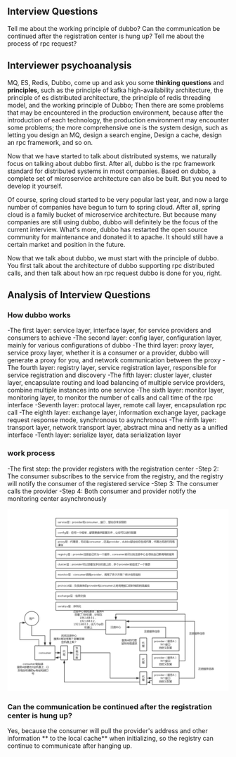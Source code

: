 ## Interview Questions

Tell me about the working principle of dubbo? Can the communication be continued after the registration center is hung up? Tell me about the process of rpc request?

## Interviewer psychoanalysis

MQ, ES, Redis, Dubbo, come up and ask you some **thinking questions** and **principles**, such as the principle of kafka high-availability architecture, the principle of es distributed architecture, the principle of redis threading model, and the working principle of Dubbo; Then there are some problems that may be encountered in the production environment, because after the introduction of each technology, the production environment may encounter some problems; the more comprehensive one is the system design, such as letting you design an MQ, design a search engine, Design a cache, design an rpc framework, and so on.

Now that we have started to talk about distributed systems, we naturally focus on talking about dubbo first. After all, dubbo is the rpc framework standard for distributed systems in most companies. Based on dubbo, a complete set of microservice architecture can also be built. But you need to develop it yourself.

Of course, spring cloud started to be very popular last year, and now a large number of companies have begun to turn to spring cloud. After all, spring cloud is a family bucket of microservice architecture. But because many companies are still using dubbo, dubbo will definitely be the focus of the current interview. What's more, dubbo has restarted the open source community for maintenance and donated it to apache. It should still have a certain market and position in the future.

Now that we talk about dubbo, we must start with the principle of dubbo. You first talk about the architecture of dubbo supporting rpc distributed calls, and then talk about how an rpc request dubbo is done for you, right.

## Analysis of Interview Questions

### How dubbo works

-The first layer: service layer, interface layer, for service providers and consumers to achieve
-The second layer: config layer, configuration layer, mainly for various configurations of dubbo
-The third layer: proxy layer, service proxy layer, whether it is a consumer or a provider, dubbo will generate a proxy for you, and network communication between the proxy
-The fourth layer: registry layer, service registration layer, responsible for service registration and discovery
-The fifth layer: cluster layer, cluster layer, encapsulate routing and load balancing of multiple service providers, combine multiple instances into one service
-The sixth layer: monitor layer, monitoring layer, to monitor the number of calls and call time of the rpc interface
-Seventh layer: protocal layer, remote call layer, encapsulation rpc call
-The eighth layer: exchange layer, information exchange layer, package request response mode, synchronous to asynchronous
-The ninth layer: transport layer, network transport layer, abstract mina and netty as a unified interface
-Tenth layer: serialize layer, data serialization layer

### work process

-The first step: the provider registers with the registration center
-Step 2: The consumer subscribes to the service from the registry, and the registry will notify the consumer of the registered service
-Step 3: The consumer calls the provider
-Step 4: Both consumer and provider notify the monitoring center asynchronously

![dubbo-operating-principle](./images/dubbo-operating-principle.png)

### Can the communication be continued after the registration center is hung up?

Yes, because the consumer will pull the provider's address and other information ** to the local cache** when initializing, so the registry can continue to communicate after hanging up.